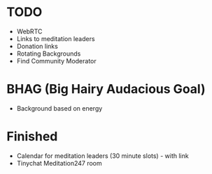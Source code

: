 # TODO

* WebRTC
* Links to meditation leaders
* Donation links
* Rotating Backgrounds
* Find Community Moderator

# BHAG (Big Hairy Audacious Goal)

* Background based on energy

# Finished

* Calendar for meditation leaders (30 minute slots) - with link
* Tinychat Meditation247 room
